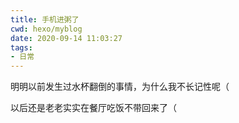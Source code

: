 ```yaml
---
title: 手机进粥了
cwd: hexo/myblog
date: 2020-09-14 11:03:27
tags:
- 日常
---
```


明明以前发生过水杯翻倒的事情，为什么我不长记性呢（

以后还是老老实实在餐厅吃饭不带回来了（


